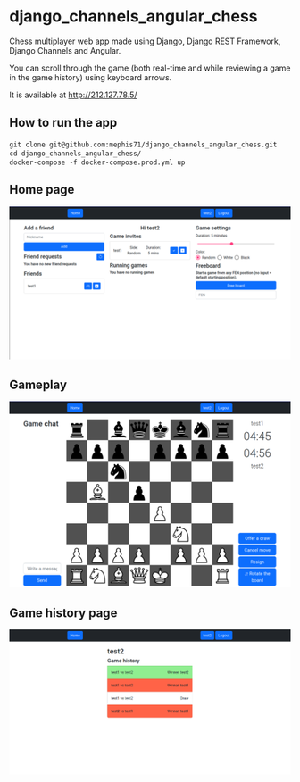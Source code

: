 # django_channels_angular_chess

Chess multiplayer web app made using Django, Django REST Framework, Django Channels and Angular. 

You can scroll through the game (both real-time and while reviewing a game in the game history) using keyboard arrows.

It is available at http://212.127.78.5/

## How to run the app
```
git clone git@github.com:mephis71/django_channels_angular_chess.git
cd django_channels_angular_chess/
docker-compose -f docker-compose.prod.yml up
```

## Home page 
![alt text](https://github.com/mephis71/django_channels_angular_chess/blob/assets/screenshots/home_screenshot.png?raw=true)
## Gameplay
![alt text](https://github.com/mephis71/django_channels_angular_chess/blob/assets/screenshots/game_screenshot.png?raw=true)
## Game history page
![alt text](https://github.com/mephis71/django_channels_angular_chess/blob/assets/screenshots/game_history_screenshot.png?raw=true)
